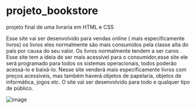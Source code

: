 # projeto_bookstore
projeto final de uma livraria em HTML e CSS

 Esse site vai ser desenvolvido para vendas online         ( mais especificamente livros) os livros eles normalmente são mais consumidos pela classe alta do país por causa do seu valor. Os livros normalmente tendem a ser caros . Esse site tem a ideia de ser mais acessível para o consumidor,esse site  ele será programado para todos os sistemas operacionais, todos poderão acessá-lo e baixá-lo. Nesse site venderá   mais especificamente livros com preços  acessíveis, mas também haverá objetos de papelaria, objetos de informática, jogos etc. O site vai ser desenvolvido para todo e qualquer tipo de público. 


![image](https://github.com/beatriz566/projeto_bookstore/assets/139178912/fecf7417-47f5-4e9b-9a64-bd921b855dff)

